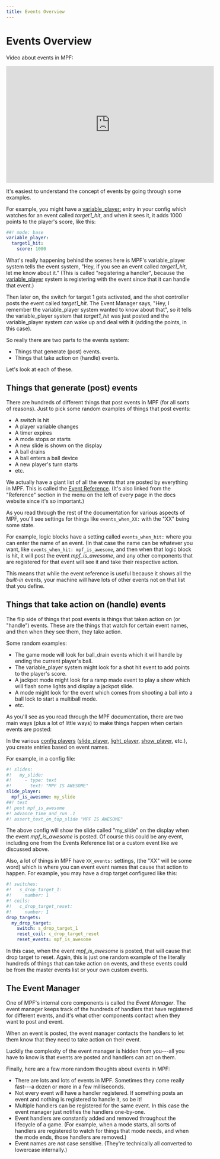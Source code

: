 ```yaml
---
title: Events Overview
---
```


# Events Overview


Video about events in MPF:

<div class="video-wrapper">
<iframe width="560" height="315" src="https://www.youtube.com/embed/G3UbVP8gFU0" title="YouTube video player" frameborder="0" allow="accelerometer; autoplay; clipboard-write; encrypted-media; gyroscope; picture-in-picture" allowfullscreen></iframe>
</div>

It's easiest to understand the concept of events by going through some
examples.

For example, you might have a [variable_player:](../../config/variable_player.md) entry in your config
which watches for an event called *target1_hit*, and when it sees it, it
adds 1000 points to the player's score, like this:

``` yaml
##! mode: base
variable_player:
  target1_hit:
    score: 1000
```

What's really happening behind the scenes here is MPF's
variable_player system tells the event system, "Hey, if you see an
event called *target1_hit*, let me know about it." (This is called
"registering a handler", because the [variable_player](../../config/variable_player.md) system is
registering with the event since that it can handle that event.)

Then later on, the switch for target 1 gets activated, and the shot
controller posts the event called *target1_hit*. The Event Manager says,
"Hey, I remember the variable_player system wanted to know about
that", so it tells the variable_player system that *target1_hit* was
just posted and the variable_player system can wake up and deal with it
(adding the points, in this case).

So really there are two parts to the events system:

* Things that generate (post) events.
* Things that take action on (handle) events.

Let's look at each of these.

## Things that generate (post) events

There are hundreds of different things that post events in MPF (for all
sorts of reasons). Just to pick some random examples of things that post
events:

* A switch is hit
* A player variable changes
* A timer expires
* A mode stops or starts
* A new slide is shown on the display
* A ball drains
* A ball enters a ball device
* A new player's turn starts
* etc.

We actually have a giant list of all the events that are posted by
everything in MPF. This is called the
[Event Reference](../index.md). (It's
also linked from the "Reference" section in the menu on the left of
every page in the docs website since it's so important.)

As you read through the rest of the documentation for various aspects of
MPF, you'll see settings for things like `events_when_XX:` with the
"XX" being some state.

For example, logic blocks have a setting called `events_when_hit:` where
you can enter the name of an event. (In that case the name can be
whatever you want, like `events_when_hit: mpf_is_awesome`, and then when
that logic block is hit, it will post the event *mpf_is_awesome*, and
any other components that are registered for that event will see it and
take their respective action.

This means that while the event reference is useful because it shows all
the *built-in* events, your machine will have lots of other events not
on that list that you define.

## Things that take action on (handle) events

The flip side of things that post events is things that taken action on
(or "handle") events. These are the things that watch for certain
event names, and then when they see them, they take action.

Some random examples:

* The game mode will look for ball_drain events which it will handle
    by ending the current player's ball.
* The variable_player system might look for a shot hit event to add
    points to the player's score.
* A jackpot mode might look for a ramp made event to play a show which
    will flash some lights and display a jackpot slide.
* A mode might look for the event which comes from shooting a ball
    into a ball lock to start a multiball mode.
* etc.

As you'll see as you read through the MPF documentation, there are two
main ways (plus a lot of little ways) to make things happen when certain
events are posted:

In the various
[config players](../../config_players/index.md)
([slide_player](../../config_players/slide_player.md),
[light_player](../../config_players/light_player.md),
[show_player](../../config_players/show_player.md), etc.), you create entries based on event names.

For example, in a config file:

``` yaml
#! slides:
#!   my_slide:
#!     - type: text
#!       text: "MPF IS AWESOME"
slide_player:
  mpf_is_awesome: my_slide
##! test
#! post mpf_is_awesome
#! advance_time_and_run .1
#! assert_text_on_top_slide "MPF IS AWESOME"
```

The above config will show the slide called "my_slide" on the display
when the event *mpf_is_awesome* is posted. Of course this could be any
event, including one from the Events Reference list or a custom event
like we discussed above.

Also, a lot of things in MPF have `XX_events:` settings, (the "XX"
will be some word) which is where you can event event names that cause
that action to happen. For example, you may have a drop target
configured like this:

``` yaml
#! switches:
#!   s_drop_target_1:
#!     number: 1
#! coils:
#!   c_drop_target_reset:
#!     number: 1
drop_targets:
  my_drop_target:
    switch: s_drop_target_1
    reset_coil: c_drop_target_reset
    reset_events: mpf_is_awesome
```

In this case, when the event *mpf_is_awesome* is posted, that will cause
that drop target to reset. Again, this is just one random example of the
literally hundreds of things that can take action on events, and these
events could be from the master events list or your own custom events.

## The Event Manager

One of MPF's internal core components is called the *Event Manager*.
The event manager keeps track of the hundreds of handlers that have
registered for different events, and it's what other components contact
when they want to post and event.

When an event is posted, the event manager contacts the handlers to let
them know that they need to take action on their event.

Luckily the complexity of the event manager is hidden from you---all you
have to know is that events are posted and handlers can act on them.

Finally, here are a few more random thoughts about events in MPF:

* There are lots and lots of events in MPF. Sometimes they come really
    fast---a dozen or more in a few milliseconds.
* Not every event will have a handler registered. If something posts
    an event and nothing is registered to handle it, so be it!
* Multiple handlers can be registered for the same event. In this case
    the event manager just notifies the handlers one-by-one.
* Event handlers are constantly added and removed throughout the
    lifecycle of a game. (For example, when a mode starts, all sorts of
    handlers are registered to watch for things that mode needs, and
    when the mode ends, those handlers are removed.)
* Event names are *not* case sensitive. (They're technically all
    converted to lowercase internally.)
